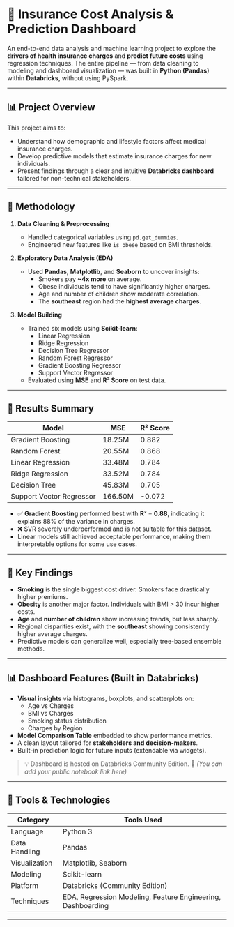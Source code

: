# 🏥 Insurance Cost Analysis & Prediction Dashboard

An end-to-end data analysis and machine learning project to explore the **drivers of health insurance charges** and **predict future costs** using regression techniques. The entire pipeline — from data cleaning to modeling and dashboard visualization — was built in **Python (Pandas)** within **Databricks**, without using PySpark.

---

## 📊 Project Overview

This project aims to:

- Understand how demographic and lifestyle factors affect medical insurance charges.
- Develop predictive models that estimate insurance charges for new individuals.
- Present findings through a clear and intuitive **Databricks dashboard** tailored for non-technical stakeholders.

---

## 🧪 Methodology

1. **Data Cleaning & Preprocessing**
   - Handled categorical variables using `pd.get_dummies`.
   - Engineered new features like `is_obese` based on BMI thresholds.

2. **Exploratory Data Analysis (EDA)**
   - Used **Pandas**, **Matplotlib**, and **Seaborn** to uncover insights:
     - Smokers pay **~4x more** on average.
     - Obese individuals tend to have significantly higher charges.
     - Age and number of children show moderate correlation.
     - The **southeast** region had the **highest average charges**.

3. **Model Building**
   - Trained six models using **Scikit-learn**:
     - Linear Regression
     - Ridge Regression
     - Decision Tree Regressor
     - Random Forest Regressor
     - Gradient Boosting Regressor
     - Support Vector Regressor
   - Evaluated using **MSE** and **R² Score** on test data.

---

## 🧾 Results Summary

| Model                     | MSE          | R² Score |
|--------------------------|--------------|----------|
| Gradient Boosting        | 18.25M       | 0.882    |
| Random Forest            | 20.55M       | 0.868    |
| Linear Regression        | 33.48M       | 0.784    |
| Ridge Regression         | 33.52M       | 0.784    |
| Decision Tree            | 45.83M       | 0.705    |
| Support Vector Regressor | 166.50M      | -0.072   |

- ✅ **Gradient Boosting** performed best with **R² = 0.88**, indicating it explains 88% of the variance in charges.
- ❌ SVR severely underperformed and is not suitable for this dataset.
- Linear models still achieved acceptable performance, making them interpretable options for some use cases.

---

## 📌 Key Findings

- **Smoking** is the single biggest cost driver. Smokers face drastically higher premiums.
- **Obesity** is another major factor. Individuals with BMI > 30 incur higher costs.
- **Age** and **number of children** show increasing trends, but less sharply.
- Regional disparities exist, with the **southeast** showing consistently higher average charges.
- Predictive models can generalize well, especially tree-based ensemble methods.

---

## 📊 Dashboard Features (Built in Databricks)

- **Visual insights** via histograms, boxplots, and scatterplots on:
  - Age vs Charges
  - BMI vs Charges
  - Smoking status distribution
  - Charges by Region
- **Model Comparison Table** embedded to show performance metrics.
- A clean layout tailored for **stakeholders and decision-makers**.
- Built-in prediction logic for future inputs (extendable via widgets).

> 💡 Dashboard is hosted on Databricks Community Edition.
> 📎 *(You can add your public notebook link here)*

---

## 🧰 Tools & Technologies

| Category        | Tools Used                                 |
|----------------|---------------------------------------------|
| Language        | Python 3                                    |
| Data Handling   | Pandas                                       |
| Visualization   | Matplotlib, Seaborn                          |
| Modeling        | Scikit-learn                                 |
| Platform        | Databricks (Community Edition)              |
| Techniques      | EDA, Regression Modeling, Feature Engineering, Dashboarding |

---

